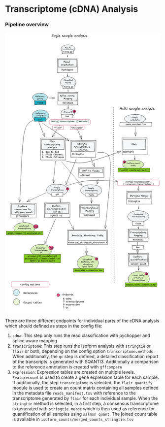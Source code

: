 Transcriptome (cDNA) Analysis
=============================

### Pipeline overview


![cDNA analysis flowchart](img/flowchart_cdna.png) 


There are three different endpoints for individual parts of the cDNA analysis which should defined as steps in the config file:

1) `cdna`: This step only runs the read classification with pychopper and splice aware mapping
2) `transcriptome`: This step runs the isoform analysis with `stringtie` or `flair` or both, depending on the config option `transcriptome.methods` . When additionally, the `qc` step is defined, a detailed classification report of the transcripts is generated with SQANTI3. Additionally a comparison to the reference annotation is created with `gffcompare`
3) `expression`: Expression tables are created on multiple levels. `Featurecount` is used to create a gene expression table for each sample. If additionally, the step `transcriptome` is selected, the `flair quantify` module is used to create an count matrix containing all samples defined in the metadata file `reads_manifest.tsv` with reference to the transcriptome generated by `flair` for each individual sample. When the `stringtie` method is selected, in a first step, a consensus transcriptome is generated with `stringtie merge` which is then used as reference for quantification of all samples using `salmon quant`. The joined count table is available in `isoform_counts/merged_counts_stringtie.tsv`
